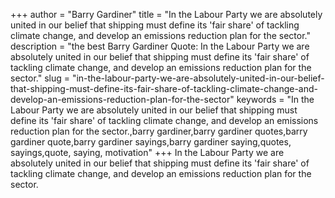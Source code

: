 +++
author = "Barry Gardiner"
title = "In the Labour Party we are absolutely united in our belief that shipping must define its 'fair share' of tackling climate change, and develop an emissions reduction plan for the sector."
description = "the best Barry Gardiner Quote: In the Labour Party we are absolutely united in our belief that shipping must define its 'fair share' of tackling climate change, and develop an emissions reduction plan for the sector."
slug = "in-the-labour-party-we-are-absolutely-united-in-our-belief-that-shipping-must-define-its-fair-share-of-tackling-climate-change-and-develop-an-emissions-reduction-plan-for-the-sector"
keywords = "In the Labour Party we are absolutely united in our belief that shipping must define its 'fair share' of tackling climate change, and develop an emissions reduction plan for the sector.,barry gardiner,barry gardiner quotes,barry gardiner quote,barry gardiner sayings,barry gardiner saying,quotes, sayings,quote, saying, motivation"
+++
In the Labour Party we are absolutely united in our belief that shipping must define its 'fair share' of tackling climate change, and develop an emissions reduction plan for the sector.
